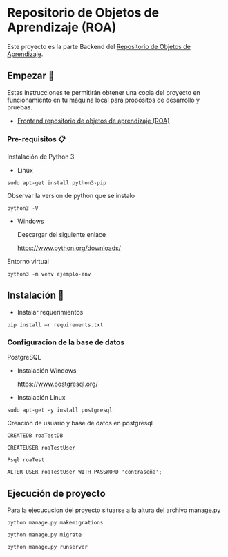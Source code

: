 # Repositorio de Objetos de Aprendizaje (ROA) 

Este proyecto es la parte Backend del <a href="https://repositorio.edutech-project.org/#/">Repositorio de Objetos de Aprendizaje</a>.

## Empezar 🚀

Estas instrucciones te permitirán obtener una copia del proyecto en funcionamiento en tu máquina local para propósitos de desarrollo y pruebas.

<ul>
 <li>
  <a href="https://github.com/EduTech-Erasmus-Project/Repositorio-Frontend.git">Frontend repositorio de objetos de aprendizaje (ROA)</a>
 </li>
</ul>

### Pre-requisitos 📋

Instalación de Python 3

- Linux

```
sudo apt-get install python3-pip

```

   Observar la version de python que se instalo

```
python3 -V
```

- Windows

   Descargar del siguiente enlace

   https://www.python.org/downloads/

Entorno virtual 

```
python3 -m venv ejemplo-env
```

## Instalación 🔧

- Instalar requerimientos 

```
pip install –r requirements.txt 
``` 

### Configuracion de la base de datos

PostgreSQL

- Instalación Windows

  https://www.postgresql.org/
  
 - Instalación Linux

```
sudo apt-get -y install postgresql
```

Creación de usuario y base de datos en postgresql 

```
CREATEDB roaTestDB
```

```
CREATEUSER roaTestUser
```

```
Psql roaTest
```

```
ALTER USER roaTestUser WITH PASSWORD 'contraseña';
```

## Ejecución de proyecto 

Para la ejecucucion del proyecto situarse a la altura del archivo manage.py

```
python manage.py makemigrations
```

```
python manage.py migrate
```

```
python manage.py runserver
```

